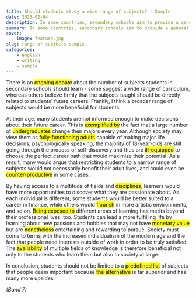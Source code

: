 ```yaml
---
title: Should students study a wide range of subjects? - Sample
date: 2023-02-04
description: In some countries, secondary schools aim to provide a general education across a range of subjects. In others, children focus on a narrow range of subjects related to a particular career. Which do you think is appropriate in today’s world? (Education)
summary: In some countries, secondary schools aim to provide a general education across a range of subjects. In others, children focus on a narrow range of subjects related to a particular career. Which do you think is appropriate in today’s world? (Education)
cover:
    image: feature.jpg
slug: range-of-subjects-sample
categories:
    - english
    - writing
    - sample
---
```


There is an <mark>ongoing debate</mark> about the number of subjects students in secondary schools should learn - some suggest a wide range of curriculum, whereas others believe firmly that the subjects taught should be directly related to students' future careers. Frankly, I think a broader range of subjects would be more beneficial for students.

At their age, many students are not informed enough to make decisions about their future career. This is <mark>exemplified by</mark> the fact that a large number of <mark>undergraduates</mark> change their majors every year. Although society may view them as <mark>fully-functioning adults</mark> capable of making major life decisions, psychologically speaking, the majority of 18-year-olds are still going through the process of self-discovery and thus are <mark>ill-equipped</mark> to choose the perfect career path that would maximize their potential. As a result, many would argue that restricting students to a narrow range of subjects would not necessarily benefit their adult lives, and could even be <mark>counter-productive</mark> in some cases.

By having access to a multitude of fields and <mark>disciplines</mark>, learners would have more opportunities to discover what they are passionate about. As each individual is different, some students would be better suited to a career in finance, while others would <mark>flourish</mark> in more artistic environments, and so on. <mark>Being exposed to</mark> different areas of learning has merits beyond their professional lives, too. Students can lead a more fulfilling life by learning about new passions and hobbies that may not have <mark>monetary value</mark> but are <mark>nonetheless</mark> entertaining and rewarding to pursue. Society must come to terms with the increased individualism of the modern age and the fact that people need interests outside of work in order to be truly satisfied. The <mark>availability</mark> of multiple fields of knowledge is therefore beneficial not only to the students who learn them but also to society at large.

In conclusion, students should not be limited to a <mark>predefined list</mark> of subjects that people deem important because <mark>the alternative</mark> is far superior and has many more upsides.

*(Band 7)*